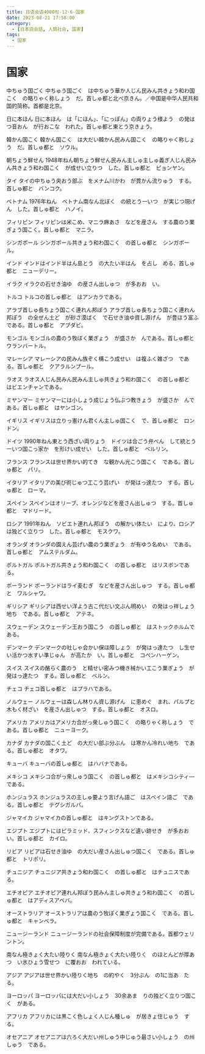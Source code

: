 ```yaml
---
title: 日语会语4000句-12-6-国家
date: 2023-08-21 17:58:00
category:
  - [日本語会話, 人類社会, 国家]
tags:
  - 国家
---
```


# 国家

中ちゅう国ごく
中ちゅう国ごく　は中ちゅう華か人じん民みん共きょう和わ国こく　の略りゃく称しょう　だ。首しゅ都と北ぺ京きん。／中国是中华人民共和国的简称。首都是北京。

日に本ほん
日に本ほん　は「にほん」、「にっぽん」の両りょう様よう　の発はつ音おん　が行おこな　われた。首しゅ都と東とう京きょう。

韓かん国こく
韓かん国こく　は大だい韓かん民みん国こく　の略りゃく称しょう　だ。首しゅ都と　ソウル。

朝ちょう鮮せん
1948年ねん朝ちょう鮮せん民みん主しゅ主しゅ義ぎ人じん民みん共きょう和わ国こく　が成せい立りつ　した。首しゅ都と　ピョンヤン。

タイ
タイの中ちゅう央おう部ぶ　をメナム川かわ　が貫かん流りゅう　する。首しゅ都と　バンコク。

ベトナム
1976年ねん　ベトナム南なん北ぼく　の統とう一いつ　が実じつ現げん　した。首しゅ都と　ハノイ。

フィリピン
フィリピンは米こめ、マニラ麻あさ　などを産さん　する農のう業ぎょう国こく。首しゅ都と　マニラ。

シンガポール
シンガポール共きょう和わ国こく　の首しゅ都と　シンガポール。

インド
インドはインド半はん島とう　の大たい半はん　を占し　める、首しゅ都と　ニューデリー。

イラク
イラクの石せき油ゆ　の産さん出しゅつ　が多おお　い。

トルコ
トルコの首しゅ都と　はアンカラである。

アラブ首しゅ長ちょう国こく連れん邦ぽう
アラブ首しゅ長ちょう国こく連れん邦ぽう　の全ぜん土ど　が砂さ漠ばく　で石せき油ゆ資し源げん　が豊ほう富ふ　である。首しゅ都と　アブダビ。

モンゴル
モンゴルの農のう牧ぼく業ぎょう　が盛さか　んである。首しゅ都と　ウランバートル。

マレーシア
マレーシアの民みん族ぞく構こう成せい　は複ふく雑ざつ　である。首しゅ都と　クアラルンプール。

ラオス
ラオス人じん民みん民みん主しゅ共きょう和わ国こく　の首しゅ都と　はビエンチャンである。

ミヤンマー
ミヤンマーには小しょう成じょう仏ぶつ教きょう　が盛さか　んである。首しゅ都と　はヤンゴン。

イギリス
イギリスは立りっ憲けん君くん主しゅ国こく　で、首しゅ都と　ロンドン。

ドイツ
1990年ねん東とう西ざい両りょう　ドイツは合ごう弁べん　して統とう一いつ国こっ家か　を形けい成せい　した。首しゅ都と　ベルリン。

フランス
フランスは世せ界かい的てき　な観かん光こう国こく　である。首しゅ都と　パリ。

イタリア
イタリアの美び術じゅつ工こう芸げい　が発はっ達たつ　する。首しゅ都と　ローマ。

スペイン
スペインはオリーブ、オレンジなどを産さん出しゅつ　する。首しゅ都と　マドリード。

ロシア
1991年ねん　ソビエト連れん邦ぽう　の解かい体たい　により、ロシアは独どく立りつ　した。首しゅ都と　モスクワ。

オランダ
オランダの園えん芸げい農のう業ぎょう　が有ゆう名めい　である。首しゅ都と　アムステルダム。

ポルトガル
ポルトガル共きょう和わ国こく　の首しゅ都と　はリスボンである。

ポーランド
ポーランドはライ麦むぎ　などを産さん出しゅつ　する。首しゅ都と　ワルシャワ。

ギリシア
ギリシアは西せい洋よう古こ代だい文ぶん明めい　の発はっ祥しょう地ち　である。首しゅ都と　アテネ。

スウェーデン
スウェーデン王おう国こう　の首しゅ都と　はストックホルムである。

デンマーク
デンマークの社しゃ会かい保ほ障しょう　が発はっ達たつ　し生せい活かつ水すい準じゅん　が高たか　い。首しゅ都と　コペンハーゲン。

スイス
スイスの酪らく農のう　と精せい密みつ機き械かい工こう業ぎょう　が発はっ達たつ　する。首しゅ都と　ベルン。

チェコ
チェコ首しゅ都と　はプラハである。

ノルウェー
ノルウェーは森しん林りん資し源げん　に恵めぐ　まれ、パルプと木もく材ざい　を産さん出しゅつ　する。首しゅ都と　オスロ。

アメリカ
アメリカはアメリカ合がっ衆しゅう国こく　の略りゃく称しょう　である。首しゅ都と　ニューヨーク。

カナダ
カナダの国こく土ど　の大だい部ぶ分ぶん　は寒かん冷れい地ち　である。首しゅ都と　オタワ。

キューバ
キューバの首しゅ都と　はハバナである。

メキシコ
メキシコ合がっ衆しゅう国こく　の首しゅ都と　はメキシコシティ―である。

ホンジュラス
ホンジュラスの主しゅ要よう言げん語ご　はスペイン語ご　である。首しゅ都と　テグシガルパ。

ジャマイカ
ジャマイカの首しゅ都と　はキングストンである。

エジプト
エジプトにはピラミッド、スフィンクスなど遺い跡せき　が多おお　い。首しゅ都と　カイロ。

リビア
リビアは石せき油ゆ　の大だい産さん出しゅつ国こく　である。首しゅ都と　トリポリ。

チュニジア
チュニジア共きょう和わ国こく　の首しゅ都と　はチュニスである。

エチオピア
エチオピア連れん邦ぽう民みん主しゅ共きょう和わ国こく　の首しゅ都と　はアディスアベバ。

オーストラリア
オーストラリアは農のう牧ぼく業ぎょう国こく　である。首しゅ都と　キャンベラ。

ニュージーランド
ニュージーランドの社会保障制度が完備である。首都ウェリントン。

南なん極きょく大たい陸りく
南なん極きょく大たい陸りく　のほとんどが厚あつ　い氷ひょう雪せつ　に覆おお　われている。

アジア
アジアは世せ界かい陸りく地ち　の約やく　3分ぶん　の1に当あ　たる。

ヨーロッパ
ヨーロッパには大だい小しょう　30余あま　りの独どく立りつ国こく　がある。

アフリカ
アフリカには黒こく色しょく人じん種しゅ　が居きょ住じゅう　する。

オセアニア
オセアニアは六ろく大だい州しゅう中じゅう最さい小しょう　の州しゅう　である。
